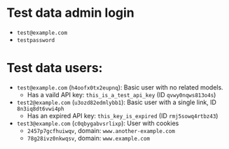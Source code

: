 # Test data admin login
- `test@example.com`
- `testpassword`

# Test data users:

- `test@example.com` (`h4oofx0tx2eupnq`): Basic user with no related models.
  - Has a vaild API key: `this_is_a_test_api_key` (ID `qvwy0nqws813o4s`)
- `test2@example.com` (`u3ozd82edmlybb1`): Basic user with a single link, ID `8n3iq8dt6vwi4ph`
  - Has an expired API key: `this_key_is_expired` (ID `rmj5sowq4rtbz43`)
- `test3@example.com` (`c0qbygabvsrlixp`): User with cookies
  - `2457p7gcfhuiwqv`, domain: `www.another-example.com`
  - `78g28ivz0nkwqsv`, domain: `www.example.com`